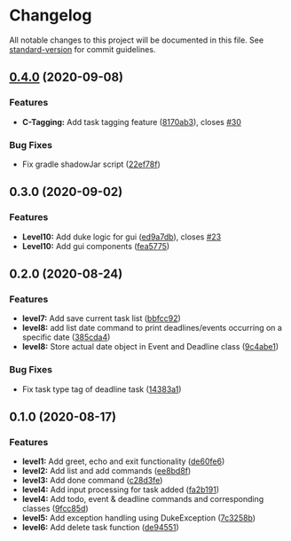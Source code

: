 # Changelog

All notable changes to this project will be documented in this file. See [standard-version](https://github.com/conventional-changelog/standard-version) for commit guidelines.

## [0.4.0](https://github.com/therizhao/ip/compare/v0.3.0...v0.4.0) (2020-09-08)


### Features

* **C-Tagging:** Add task tagging feature ([8170ab3](https://github.com/therizhao/ip/commit/8170ab33d02a91a9585d23f8eaf3d36c9f178681)), closes [#30](https://github.com/therizhao/ip/issues/30)


### Bug Fixes

* Fix gradle shadowJar script ([22ef78f](https://github.com/therizhao/ip/commit/22ef78fcd9a890177ea8311a57441c7e93147f94))

## 0.3.0 (2020-09-02)


### Features

* **Level10:** Add duke logic for gui ([ed9a7db](https://github.com/therizhao/ip/commit/ed9a7db09e55d14aa5bdc7be87a22abe1b7f60ff)), closes [#23](https://github.com/therizhao/ip/issues/23)
* **Level10:** Add gui components ([fea5775](https://github.com/therizhao/ip/commit/fea57750669b71743757331676d74dbab4e054e0))

## 0.2.0 (2020-08-24)

### Features

- **level7:** Add save current task list ([bbfcc92](https://github.com/therizhao/ip/commit/bbfcc92aaf191d7389ea03e5b8879583b28df25d))
- **level8:** add list date command to print deadlines/events occurring on a specific date ([385cda4](https://github.com/therizhao/ip/commit/385cda46f79504ed6f0424105eddbf780f83d909))
- **level8:** Store actual date object in Event and Deadline class ([9c4abe1](https://github.com/therizhao/ip/commit/9c4abe1b3a0c044aee8ce0ac247a974ef7fef1af))

### Bug Fixes

- Fix task type tag of deadline task ([14383a1](https://github.com/therizhao/ip/commit/14383a1f74325eeb218e837858cf22a89f66599a))

## 0.1.0 (2020-08-17)

### Features

- **level1:** Add greet, echo and exit functionality ([de60fe6](https://github.com/therizhao/ip/commit/de60fe69a835ac6f41a3a40cd41b968d06639c45))
- **level2:** Add list and add commands ([ee8bd8f](https://github.com/therizhao/ip/commit/ee8bd8fb91444b8fb4015e451e667870caa79d8b))
- **level3:** Add done command ([c28d3fe](https://github.com/therizhao/ip/commit/c28d3fe98b0d0bbbf85fd6799dfd2fcd71b95e0b))
- **level4:** Add input processing for task added ([fa2b191](https://github.com/therizhao/ip/commit/fa2b19161190676df1ef50646435ff6a94165647))
- **level4:** Add todo, event & deadline commands and corresponding classes ([9fcc85d](https://github.com/therizhao/ip/commit/9fcc85dd2233641242b571190eb969fa1c7d89dc))
- **level5:** Add exception handling using DukeException ([7c3258b](https://github.com/therizhao/ip/commit/7c3258b708be13c8d7f5e22f24d3a55fff380ab0))
- **level6:** Add delete task function ([de94551](https://github.com/therizhao/ip/commit/de94551b18ddd63dbed9205f840521cd40a662ef))
